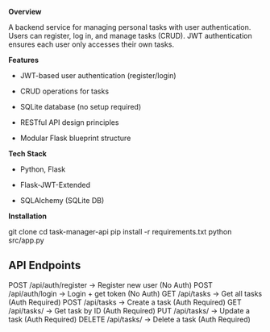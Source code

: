**Overview**

A backend service for managing personal tasks with user authentication. Users can register, log in, and manage tasks (CRUD). JWT authentication ensures each user only accesses their own tasks.

**Features**

- JWT-based user authentication (register/login)

- CRUD operations for tasks

- SQLite database (no setup required)

- RESTful API design principles

- Modular Flask blueprint structure

**Tech Stack**

- Python, Flask

- Flask-JWT-Extended

- SQLAlchemy (SQLite DB)

**Installation**

git clone <repo-url>
cd task-manager-api
pip install -r requirements.txt
python src/app.py

## API Endpoints

POST    /api/auth/register    → Register new user (No Auth)
POST    /api/auth/login       → Login + get token (No Auth)
GET     /api/tasks            → Get all tasks (Auth Required)
POST    /api/tasks            → Create a task (Auth Required)
GET     /api/tasks/<id>       → Get task by ID (Auth Required)
PUT     /api/tasks/<id>       → Update a task (Auth Required)
DELETE  /api/tasks/<id>       → Delete a task (Auth Required)
